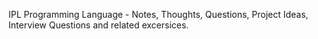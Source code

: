 IPL Programming Language - Notes, Thoughts, Questions, Project Ideas, Interview Questions and related excersices. 
